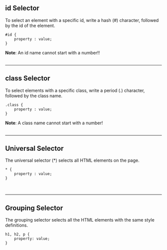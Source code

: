 
## id Selector

To select an element with a specific id, write a hash (#) character, followed by the id of the element.

    #id {
        property : value;
    }

**Note**: An id name cannot start with a number!!
<br><br>

---

## class Selector
To select elements with a specific class, write a period (.) character, followed by the class name.

    .class {
        property : value;
    }

**Note**: A class name cannot start with a number!
<br><br>

---
## Universal Selector
The universal selector (*) selects all HTML elements on the page.

    * {
        property : value;
    }

<br>

---
## Grouping Selector
The grouping selector selects all the HTML elements with the same style definitions.

    h1, h2, p {
        property: value;
    }

<br>

